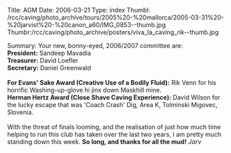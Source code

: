 Title: AGM
Date: 2006-03-21
Type: index
Thumbl: /rcc/caving/photo_archive/tours/2005%20-%20mallorca/2005-03-31%20-%20jarvist%20-%20canon_a60/IMG_0853--thumb.jpg
Thumbr:/rcc/caving/photo_archive/posters/viva_la_caving_rik--thumb.jpg

Summary: Your new, bonny-eyed, 2006/2007 committee are:<br><strong>President:</strong> Sandeep Mavadia<br><strong>Treasurer:</strong> David Loefler<br><strong>Secretary:</strong> Daniel Greenwald<br><br><strong>For Evans' Sake Award (Creative Use of a Bodily Fluid):</strong> Rik Venn for his horrific Washing-up-glove hi jinx down Maskhill mine.<br><strong>Herman Hertz Award (Close Shave Caving Experience):</strong> David Wilson for the lucky escape that was 'Coach Crash' Dig, Area K, Tolminski Migovec, Slovenia.<br><br>With the threat of finals looming, and the realisation of just how much time helping to run this club has taken over the last two years, I am pretty much standing down this week. <strong>So long, and thanks for all the mud!</strong> <i>Jarv</i>
